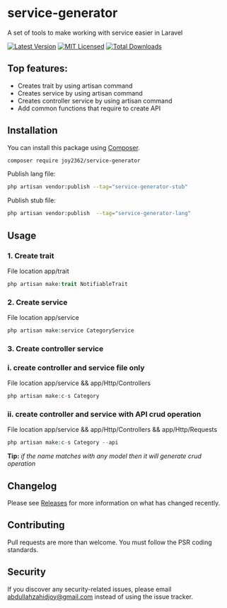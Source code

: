 # service-generator

A set of tools to make working with service easier in Laravel

[![Latest Version](https://img.shields.io/github/release/joy2362/service-generator.svg?style=flat-square)](https://github.com/joy2362/service-generator/releases)
[![MIT Licensed](https://img.shields.io/badge/license-MIT-brightgreen.svg?style=flat-square)](LICENSE.md)
[![Total Downloads](https://img.shields.io/packagist/dt/joy2362/service-generator.svg?style=flat-square)](https://packagist.org/packages/joy2362/service-generator)

## Top features:

-   Creates trait by using artisan command
-   Creates service by using artisan command
-   Creates controller service by using artisan command
-   Add common functions that require to create API

## Installation

You can install this package using [Composer](https://getcomposer.org).

```bash
composer require joy2362/service-generator
```

Publish lang file:

```bash
php artisan vendor:publish --tag="service-generator-stub"
```

Publish stub file:

```bash
php artisan vendor:publish  --tag="service-generator-lang"
```

## Usage

### 1. Create trait

File location app/trait

```php
php artisan make:trait NotifiableTrait
```

### 2. Create service

File location app/service

```php
php artisan make:service CategoryService
```

### 3. Create controller service

### i. create controller and service file only
File location app/service && app/Http/Controllers 

```php
php artisan make:c-s Category
```

### ii. create controller and service with API crud operation
File location app/service && app/Http/Controllers && app/Http/Requests

```php
php artisan make:c-s Category --api
```

**Tip:** *if the name matches with any model then it will generate crud operation*

## Changelog

Please see [Releases](../../releases) for more information on what has changed recently.

## Contributing

Pull requests are more than welcome. You must follow the PSR coding standards.

## Security

If you discover any security-related issues, please email abdullahzahidjoy@gmail.com instead of using the issue tracker.



